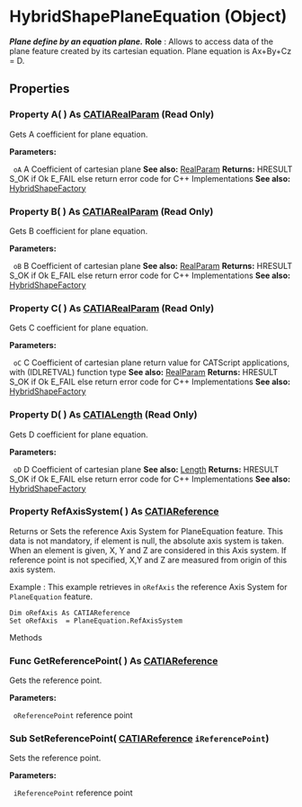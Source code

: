 # HybridShapePlaneEquation (Object)

**_Plane define by an equation plane._**
**Role** : Allows to access data of the plane feature created by its cartesian equation. Plane equation is Ax+By+Cz = D.

## Properties

### Property **A**( ) As [CATIARealParam](../KnowledgeInterfaces/interface_RealParam_17053.md) (Read Only)

Gets A coefficient for plane equation.

**Parameters:**

` oA`      A Coefficient of cartesian plane
**See also:**      [RealParam](../KnowledgeInterfaces/interface_RealParam_17053.md) **Returns:**      HRESULT S_OK if Ok E_FAIL else return error code for C++ Implementations  **See also:**      [HybridShapeFactory](../GSMInterfaces/interface_HybridShapeFactory_68680.md) 
### Property **B**( ) As [CATIARealParam](../KnowledgeInterfaces/interface_RealParam_17053.md) (Read Only)

Gets B coefficient for plane equation.

**Parameters:**

` oB`      B Coefficient of cartesian plane
**See also:**      [RealParam](../KnowledgeInterfaces/interface_RealParam_17053.md) **Returns:**      HRESULT S_OK if Ok E_FAIL else return error code for C++ Implementations  **See also:**      [HybridShapeFactory](../GSMInterfaces/interface_HybridShapeFactory_68680.md) 
### Property **C**( ) As [CATIARealParam](../KnowledgeInterfaces/interface_RealParam_17053.md) (Read Only)

Gets C coefficient for plane equation.

**Parameters:**

` oC`      C Coefficient of cartesian plane return value for CATScript applications, with (IDLRETVAL) function type
**See also:**      [RealParam](../KnowledgeInterfaces/interface_RealParam_17053.md) **Returns:**      HRESULT S_OK if Ok E_FAIL else return error code for C++ Implementations  **See also:**      [HybridShapeFactory](../GSMInterfaces/interface_HybridShapeFactory_68680.md) 
### Property **D**( ) As [CATIALength](../KnowledgeInterfaces/interface_Length_8108.md) (Read Only)

Gets D coefficient for plane equation.

**Parameters:**

` oD`      D Coefficient of cartesian plane
**See also:**      [Length](../KnowledgeInterfaces/interface_Length_8108.md) **Returns:**      HRESULT S_OK if Ok E_FAIL else return error code for C++ Implementations  **See also:**      [HybridShapeFactory](../GSMInterfaces/interface_HybridShapeFactory_68680.md) 
### Property **RefAxisSystem**( ) As [CATIAReference](../InfInterfaces/interface_Reference_17481.md)

Returns or Sets the reference Axis System for PlaneEquation feature.
This data is not mandatory, if element is null, the absolute axis system is taken.
When an element is given, X, Y and Z are considered in this Axis system.
If reference point is not specified, X,Y and Z are measured from origin of this axis system.

Example
:      This example retrieves in `oRefAxis` the reference Axis System for `PlaneEquation` feature.

```VBScript
Dim oRefAxis As CATIAReference
Set oRefAxis  = PlaneEquation.RefAxisSystem

```

Methods

### Func **GetReferencePoint**( ) As [CATIAReference](../InfInterfaces/interface_Reference_17481.md)

Gets the reference point.

**Parameters:**

` oReferencePoint`      reference point

### Sub **SetReferencePoint**( [CATIAReference](../InfInterfaces/interface_Reference_17481.md)  `iReferencePoint`)

Sets the reference point.

**Parameters:**

` iReferencePoint`      reference point
